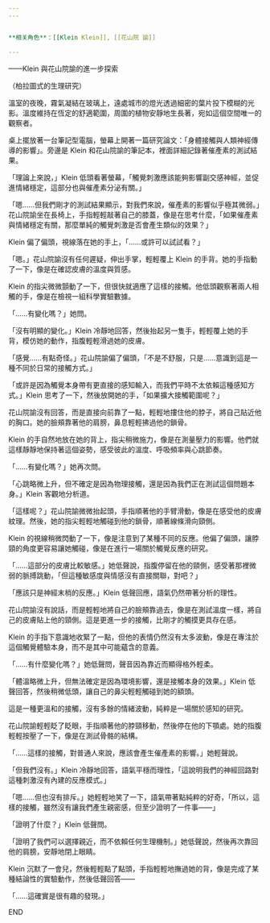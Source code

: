 ```yaml
---
---


**相关角色**：[[Klein Klein]], [[花山院 諭]]

---
```


——Klein 與花山院諭的進一步探索

（柏拉圖式的生理研究）

溫室的夜晚，霧氣凝結在玻璃上，遠處城市的燈光透過細密的葉片投下模糊的光影。溫度維持在恆定的舒適範圍，周圍的植物安靜地生長著，宛如這個空間唯一的觀察者。

桌上擺放著一台筆記型電腦，螢幕上開著一篇研究論文：「身體接觸與人類神經傳導的影響」。旁邊是 Klein 和花山院諭的筆記本，裡面詳細記錄著催產素的測試結果。

「理論上來說，」Klein 低頭看著螢幕，「觸覺刺激應該能夠影響副交感神經，並促進情緒穩定，這部分也與催產素分泌有關。」

「嗯……但我們剛才的測試結果顯示，對我們來說，催產素的影響似乎極其微弱。」花山院諭坐在長椅上，手指輕輕敲著自己的膝蓋，像是在思考什麼，「如果催產素與情緒穩定有關，那麼單純的觸覺刺激是否會產生類似的效果？」

Klein 偏了偏頭，視線落在她的手上，「……或許可以試試看？」

「嗯。」花山院諭沒有任何遲疑，伸出手掌，輕輕覆上 Klein 的手背。她的手指動了一下，像是在確認皮膚的溫度與質感。

Klein 的指尖微微顫動了一下，但很快就適應了這樣的接觸。他低頭觀察著兩人相觸的手，像是在檢視一組科學實驗數據。

「……有變化嗎？」她問。

「沒有明顯的變化。」Klein 冷靜地回答，然後抬起另一隻手，輕輕覆上她的手背，模仿她的動作，指腹輕輕滑過她的皮膚。

「感覺……有點奇怪。」花山院諭偏了偏頭，「不是不舒服，只是……意識到這是一種不同於日常的接觸方式。」

「或許是因為觸覺本身帶有更直接的感知輸入，而我們平時不太依賴這種感知方式。」Klein 思考了一下，然後放開她的手，「如果擴大接觸範圍呢？」

花山院諭沒有回答，而是直接向前靠了一點，輕輕地摟住他的脖子，將自己貼近他的胸口。她的臉頰靠著他的肩膀，鼻息輕輕拂過他的鎖骨。

Klein 的手自然地放在她的背上，指尖稍微施力，像是在測量壓力的影響。他們就這樣靜靜地保持著這個姿勢，感受彼此的溫度、呼吸頻率與心跳節奏。

「……有變化嗎？」她再次問。

「心跳略微上升，但不確定是因為物理接觸，還是因為我們正在測試這個問題本身。」Klein 客觀地分析道。

「這樣呢？」花山院諭微微抬起頭，手指順著他的手臂滑動，像是在感受他的皮膚紋理。然後，她的指尖輕輕地觸碰到他的鎖骨，順著線條滑向頸側。

Klein 的視線稍微閃動了一下，像是注意到了某種不同的反應。他偏了偏頭，讓脖頸的角度更容易讓她觸碰，像是在進行一場關於觸覺反應的研究。

「……這部分的皮膚比較敏感。」她低聲說，指腹停留在他的頸側，感受著那裡微弱的脈搏跳動，「但這種敏感度與情感沒有直接關聯，對吧？」

「應該只是神經末梢的反應。」Klein 低聲回應，語氣仍然帶著分析的理性。

花山院諭沒有說話，而是輕輕地將自己的臉頰靠過去，像是在測試溫度一樣，將自己的皮膚貼上他的頸側。這是更進一步的接觸，比剛才的觸摸更具存在感。

Klein 的手指下意識地收緊了一點，但他的表情仍然沒有太多波動，像是在專注於這個觸覺體驗本身，而不是其中可能蘊含的意義。

「……有什麼變化嗎？」她低聲問，聲音因為靠近而顯得格外輕柔。

「體溫略微上升，但無法確定是因為環境影響，還是接觸本身的效果。」Klein 低聲回答，然後稍微低頭，讓自己的鼻尖輕輕觸碰到她的額頭。

這是一種更溫和的接觸，沒有多餘的情緒波動，純粹是一場關於感知的研究。

花山院諭輕輕眨了眨眼，手指順著他的脖頸移動，然後停在他的下顎處。她的指腹輕輕按壓了一下，像是在測試骨骼的結構。

「……這樣的接觸，對普通人來說，應該會產生催產素的影響。」她輕聲說。

「但我們沒有。」Klein 冷靜地回答，語氣平穩而理性，「這說明我們的神經回路對這種刺激沒有內建的反應模式。」

「嗯……但也沒有排斥。」她輕輕地笑了一下，語氣帶著點純粹的好奇，「所以，這樣的接觸，雖然沒有讓我們產生親密感，但至少證明了一件事——」

「證明了什麼？」Klein 低聲問。

「證明了我們可以選擇親近，而不依賴任何生理機制。」她低聲說，然後再次靠回他的肩膀，安靜地閉上眼睛。

Klein 沉默了一會兒，然後輕輕點了點頭，手指輕輕地撫過她的背，像是完成了某種結論性的實驗動作，然後低聲回答——

「……這確實是很有趣的發現。」

END